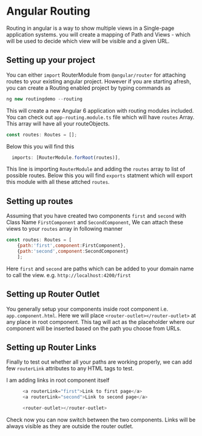 # Angular Routing

Routing in angular is a way to show multiple views in a Single-page application systems. you will create a mapping of Path and Views - which will be used to decide which view will be visible and a given URL.

## Setting up your project

You can either `import` RouterModule from `@angular/router` for attaching routes to your existing angular project. However if you are starting afresh, you can create a Routing enabled project by typing commands as

```javascript
ng new routingdemo --routing
```

This will create a new Angular 6 application with routing modules included. You can check out `app-routing.module.ts` file which will have `routes` Array. This array will have all your routeObjects. 

```javascript
const routes: Routes = [];
```

Below this you will find this  

```javascript
  imports: [RouterModule.forRoot(routes)],
```

This line is importing `RouterModule` and adding the `routes` array to list of possible routes. Below this you will find `exports` statment which will export this module with all these attched `routes`.

## Setting up routes

Assuming that you have created two components `first` and `second` with Class Name `FirstComponent` and `SecondComponent`, We can attach these views to your `routes` array in following manner  

```javascript
const routes: Routes = [
    {path:'first',component:FirstComponent},
    {path:'second',component:SecondComponent}
    ];
```

Here `first` and `second` are paths which can be added to your domain name to call the view. e.g. `http://localhost:4200/first`

## Setting up Router Outlet

You generally setup your components inside root component i.e. `app.component.html`. Here we will place `<router-outlet></router-outlet>` at any place in root component. This tag will act as the placeholder where our component will be inserted based on the path you choose from URLs.

## Setting up Router Links

Finally to test out whether all your paths are working properly, we can add few `routerLink` attributes to any HTML tags to test.

I am adding links in root component itself

```javascript
      <a routerLink="first">Link to first page</a>
      <a routerLink="second">Link to second page</a>

      <router-outlet></router-outlet>

```

Check now you can now switch between the two components. Links will be always visible as they are outside the router outlet.



